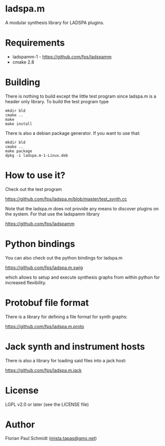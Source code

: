 # ladspa.m

A modular synthesis library for LADSPA plugins. 

# Requirements

* ladspamm-1 - https://github.com/fps/ladspamm
* cmake 2.8

# Building

There is nothing to build except the little test program since ladspa.m is a header only library. To build the test program type

	mkdir bld
	cmake ..
	make 
	make install

There is also a debian package generator. If you want to use that:

	mkdir bld
	cmake ..
	make package
	dpkg -i ladspa.m-1-Linux.deb

# How to use it?

Check out the test program 

https://github.com/fps/ladspa.m/blob/master/test_synth.cc

Note that the ladspa.m does not provide any means to discover plugins on the system. For that use the ladspamm library

https://github.com/fps/ladspamm

# Python bindings

You can also check out the python bindings for ladspa.m

https://github.com/fps/ladspa.m.swig

which allows to setup and execute synthesis graphs from within python for increased flexibility.

# Protobuf file format

There is a library for defining a file format for synth graphs:

https://github.com/fps/ladspa.m.proto

# Jack synth and instrument hosts

There is also a library for loading said files into a jack host:

https://github.com/fps/ladspa.m.jack


# License 

LGPL v2.0 or later (see the LICENSE file)

# Author

Florian Paul Schmidt (mista.tapas@gmx.net)
